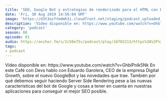 ```yaml
---
title: 'SEO, Google Bot y estrategias de renderizado para el HTML con Eduard Garolera [Café con Devs] - 00x01'
date: 'Fri, 30 Aug 2019 14:56:04 GMT'
image: 'https://d3t3ozftmdmh3i.cloudfront.net/staging/podcast_uploaded_episode/7340239/28f74f23c0f1718e.jpeg'
description: 'Vídeo disponible en: https://www.youtube.com/watch?v=GhblPnIk5Nk En este Café con Devs hablo con Eduardo Garolera, CEO de la empresa Digital Growth, sobre el nuevo GoogleBot y las '
category: 'podcast'
season: 00
episode: 01
audio: https://anchor.fm/s/2c58e75c/podcast/play/16702213/https%3A%2F%2Fd3ctxlq1ktw2nl.cloudfront.net%2Fstaging%2F2020-6-17%2F90903123-44100-2-016c59aba06cc78a.mp3
tags:
- podcast
---
```


<p>Vídeo disponible en: https://www.youtube.com/watch?v=GhblPnIk5Nk En este Café con Devs hablo con Eduardo Garolera, CEO de la empresa Digital Growth, sobre el nuevo GoogleBot y las novedades que trae. También por qué debemos seguir haciendo Server Side Rendering pese a las nuevas características del bot de Google y cosas a tener en cuenta en nuestras aplicaciones para conseguir el mejor SEO posible.</p>

